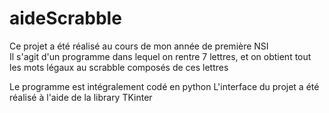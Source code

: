 # aideScrabble
Ce projet a été réalisé au cours de mon année de première NSI  
Il s'agit d'un programme dans lequel on rentre 7 lettres, et on obtient tout les mots légaux au scrabble composés de ces lettres  

Le programme est intégralement codé en python
L'interface du projet a été réalisé à l'aide de la library TKinter
